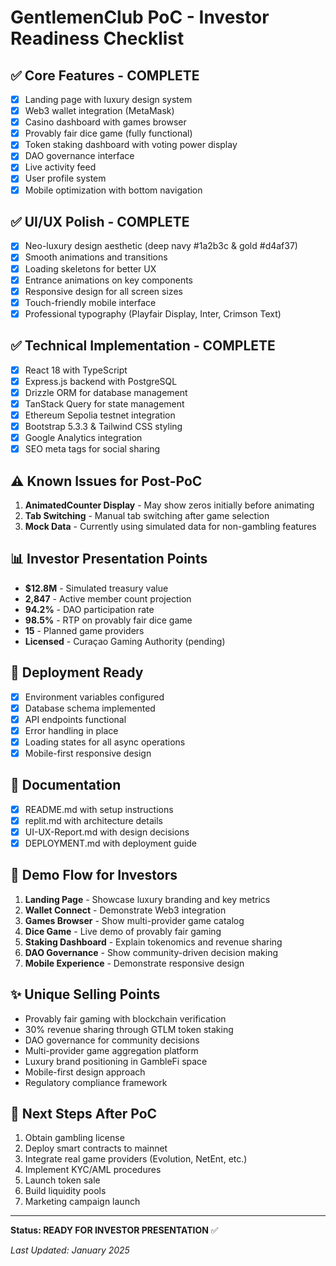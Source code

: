 # GentlemenClub PoC - Investor Readiness Checklist

## ✅ **Core Features - COMPLETE**
- [x] Landing page with luxury design system
- [x] Web3 wallet integration (MetaMask)
- [x] Casino dashboard with games browser
- [x] Provably fair dice game (fully functional)
- [x] Token staking dashboard with voting power display
- [x] DAO governance interface
- [x] Live activity feed
- [x] User profile system
- [x] Mobile optimization with bottom navigation

## ✅ **UI/UX Polish - COMPLETE**
- [x] Neo-luxury design aesthetic (deep navy #1a2b3c & gold #d4af37)
- [x] Smooth animations and transitions
- [x] Loading skeletons for better UX
- [x] Entrance animations on key components
- [x] Responsive design for all screen sizes
- [x] Touch-friendly mobile interface
- [x] Professional typography (Playfair Display, Inter, Crimson Text)

## ✅ **Technical Implementation - COMPLETE**
- [x] React 18 with TypeScript
- [x] Express.js backend with PostgreSQL
- [x] Drizzle ORM for database management
- [x] TanStack Query for state management
- [x] Ethereum Sepolia testnet integration
- [x] Bootstrap 5.3.3 & Tailwind CSS styling
- [x] Google Analytics integration
- [x] SEO meta tags for social sharing

## ⚠️ **Known Issues for Post-PoC**
1. **AnimatedCounter Display** - May show zeros initially before animating
2. **Tab Switching** - Manual tab switching after game selection
3. **Mock Data** - Currently using simulated data for non-gambling features

## 📊 **Investor Presentation Points**
- **$12.8M** - Simulated treasury value
- **2,847** - Active member count projection
- **94.2%** - DAO participation rate
- **98.5%** - RTP on provably fair dice game
- **15** - Planned game providers
- **Licensed** - Curaçao Gaming Authority (pending)

## 🚀 **Deployment Ready**
- [x] Environment variables configured
- [x] Database schema implemented
- [x] API endpoints functional
- [x] Error handling in place
- [x] Loading states for all async operations
- [x] Mobile-first responsive design

## 📝 **Documentation**
- [x] README.md with setup instructions
- [x] replit.md with architecture details
- [x] UI-UX-Report.md with design decisions
- [x] DEPLOYMENT.md with deployment guide

## 🎯 **Demo Flow for Investors**
1. **Landing Page** - Showcase luxury branding and key metrics
2. **Wallet Connect** - Demonstrate Web3 integration
3. **Games Browser** - Show multi-provider game catalog
4. **Dice Game** - Live demo of provably fair gaming
5. **Staking Dashboard** - Explain tokenomics and revenue sharing
6. **DAO Governance** - Show community-driven decision making
7. **Mobile Experience** - Demonstrate responsive design

## ✨ **Unique Selling Points**
- Provably fair gaming with blockchain verification
- 30% revenue sharing through GTLM token staking
- DAO governance for community decisions
- Multi-provider game aggregation platform
- Luxury brand positioning in GambleFi space
- Mobile-first design approach
- Regulatory compliance framework

## 🔄 **Next Steps After PoC**
1. Obtain gambling license
2. Deploy smart contracts to mainnet
3. Integrate real game providers (Evolution, NetEnt, etc.)
4. Implement KYC/AML procedures
5. Launch token sale
6. Build liquidity pools
7. Marketing campaign launch

---

**Status: READY FOR INVESTOR PRESENTATION** ✅

*Last Updated: January 2025*